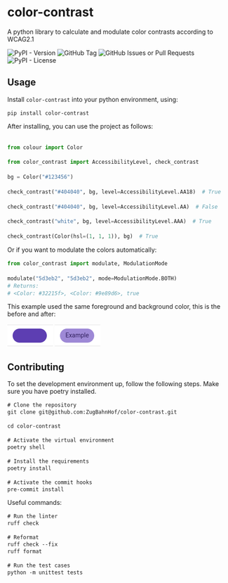 # color-contrast
A python library to calculate and modulate color contrasts according to WCAG2.1

![PyPI - Version](https://img.shields.io/pypi/v/color-contrast?style=for-the-badge&logo=pypi)
![GitHub Tag](https://img.shields.io/github/v/tag/ZugBahnHof/color-contrast?style=for-the-badge&logo=github)
![GitHub Issues or Pull Requests](https://img.shields.io/github/issues/ZugBahnHof/color-contrast?style=for-the-badge&logo=github)
![PyPI - License](https://img.shields.io/pypi/l/color-contrast?style=for-the-badge)

## Usage

Install `color-contrast` into your python environment, using:

```shell
pip install color-contrast
```

After installing, you can use the project as follows:

```python

from colour import Color

from color_contrast import AccessibilityLevel, check_contrast

bg = Color("#123456")

check_contrast("#404040", bg, level=AccessibilityLevel.AA18)  # True

check_contrast("#404040", bg, level=AccessibilityLevel.AA)  # False

check_contrast("white", bg, level=AccessibilityLevel.AAA)  # True

check_contrast(Color(hsl=(1, 1, 1)), bg)  # True
```

Or if you want to modulate the colors automatically:

```python
from color_contrast import modulate, ModulationMode

modulate("5d3eb2", "5d3eb2", mode=ModulationMode.BOTH)
# Returns:
# <Color: #32215f>, <Color: #9e89d6>, true
```

This example used the same foreground and background color, this is the before and after:

![Before](before.png)
![After](after.png)

## Contributing

To set the development environment up, follow the following steps.
Make sure you have poetry installed.

```shell
# Clone the repository
git clone git@github.com:ZugBahnHof/color-contrast.git

cd color-contrast

# Activate the virtual environment
poetry shell

# Install the requirements
poetry install

# Activate the commit hooks
pre-commit install 
```

Useful commands:

```shell
# Run the linter
ruff check

# Reformat
ruff check --fix
ruff format

# Run the test cases
python -m unittest tests
```
